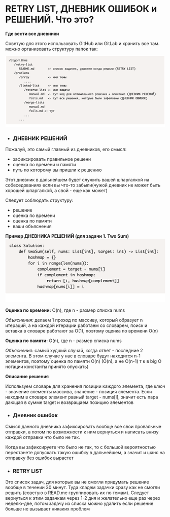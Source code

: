 # RETRY LIST, ДНЕВНИК ОШИБОК и РЕШЕНИЙ. Что это?



**Где вести все дневники**

Советую для этого использовать GitHub или GitLab и хранить все там. можно организовать структуру папок так:

![structure](cache/structure.png)

- ### ДНЕВНИК РЕШЕНИЙ

Пожалуй, это самый главный из дневников, его смысл:

- зафиксировать правильное решени
- оценка по времени и памяти
- путь по которому вы пришли к решению

Этот дневник в дальнейшем будет служить вашей шпаргалкой на собеседованиях если вы что-то забыли(чужой дневник не может быть хорошей шпаргалкой, а свой - еще как может)

Следует соблюдать структуру:

- решение
- оценка по времени
- оценка по памяти
- ваши объяснения


**Пример ДНЕВНИКА РЕШЕНИЙ (для задачи 1. Two Sum)**
![dnevnik](cache/dnevnik%20resheniy.png)


**Оценка по времени:** O(n), где n - размер списка nums

_Объяснения:_ делаем 1 проход по массиву, который образует n итераций, а на каждой итерации работаем со словарем, поиск и вставка в словаре работают за O(1), поэтому оценка по времени O(n)


**Оценка по памяти:** O(n), где n - размер списка nums

_Объяснения:_ самый худший случай, когда ответ - последние 2 элемента. В этом случае у нас в словаре будут находится n-1 элементов, поэтому оценка по памяти O(n) (O(n), а не O(n-1) т к в big O нотации константы принято опускать)


**Описание решения**

Используем словарь для хранения позиции каждого элемента, где ключ - значение элементы массива, значение - позиция элемента. Eсли находим в словаре элемент равный target - nums[i], значит есть пара дающая в сумме target и возвращаем позицию элементов

- ### Дневник ошибок

Смысл данного дневника зафиксировать вообще все свои провальные отправки, а потом по возможности к ним вернуться и написать внизу каждой отправки что было не так.

Когда вы зафиксируете что было не так, то с большой вероятностью перестанете допускать такую ошибку в дальнейшем, а значит и шанс на отправку без ошибок вырастет


- ### RETRY LIST

Это список задач, для которых вы не смогли придумать решение вообще в течении 30 минут. Туда кладем задачки сразу как не смогли решить (советую в READ.me группировать их по темам). Следует вернуться к этим задачкам через 1-2 дня и желательно еще раз через неделю-две, потом задачу из списка можно удалить если решение больше не вызывает никаких проблем







